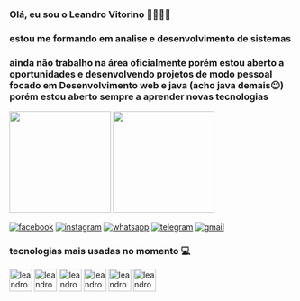  ### Olá, eu sou o Leandro Vitorino 🙋🏿‍♂️😉 
### estou me formando em analise e desenvolvimento de sistemas
### ainda não trabalho na área oficialmente porém estou aberto a oportunidades e desenvolvendo projetos de modo pessoal focado em  Desenvolvimento web e java (acho java demais😉) porém estou aberto sempre a aprender novas tecnologias

<div>
<img height= "180em" src="https://github-readme-stats.vercel.app/api?username=lvmarinho&show_icons=true&theme=tokyonight"/>
<img height= "180em" src="https://github-readme-stats.vercel.app/api/top-langs/?username=lvmarinho&layout=compact&theme=tokyonight"/>
</div>

[![facebook](https://img.shields.io/badge/Facebook-1877F2?style=for-the-badge&logo=facebook&logoColor=white)](https://www.facebook.com/leandro.vitorino.758)
[![instagram](https://img.shields.io/badge/Instagram-E4405F?style=for-the-badge&logo=instagram&logoColor=white)](http://instagram.com/lv_marinho)
[![whatsapp](https://img.shields.io/badge/WhatsApp-25D366?style=for-the-badge&logo=whatsapp&logoColor=white)](5521988757207)
[![telegram](https://img.shields.io/badge/Telegram-2CA5E0?style=for-the-badge&logo=telegram&logoColor=white)](https://www.telegram.org/@leo_lvm)
[![gmail](https://img.shields.io/badge/Gmail-D14836?style=for-the-badge&logo=gmail&logoColor=white)](https://arcanjo.lm@gmail.com)


### tecnologias mais usadas no momento 💻

<div>
<img align="center" alt="leandro-html" height="40" widht="50" src="https://cdn.jsdelivr.net/gh/devicons/devicon/icons/html5/html5-original-wordmark.svg"/>
 
<img align="center" alt="leandro-css" height="40" widht="50" src="https://cdn.jsdelivr.net/gh/devicons/devicon/icons/css3/css3-original-wordmark.svg"/>

<img align="center" alt="leandro-javascript" height="40" widht="50" src="https://cdn.jsdelivr.net/gh/devicons/devicon/icons/javascript/javascript-original.svg"/>
 
<img align="center" alt="leandro-java" height="40" widht="50" src="https://cdn.jsdelivr.net/gh/devicons/devicon/icons/java/java-original-wordmark.svg"/>
 <img align="center" alt="leandro-spring" height="40" widht="50" src=
"https://cdn.jsdelivr.net/gh/devicons/devicon/icons/spring/spring-original-wordmark.svg"/>
 
  <img align="center" alt="leandro-spring" height="40" widht="50" src="https://cdn.jsdelivr.net/gh/devicons/devicon/icons/mysql/mysql-original-wordmark.svg" />
 
 
</div>
